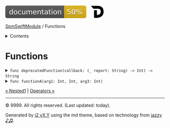 <!--
Bebop simple MD theme
Copyright 2020 J2 Authors
Licensed under MIT (https://github.com/johnfairh/J2/blob/master/LICENSE)
-->
![50%](badge.svg)
[![Open in Dash](img/dash.svg)](https%3A%2F%2Fwww%2Egoogle%2Ecom%2F)


[SpmSwiftModule](index.md)
 / Functions


<details>
<summary>Contents</summary>


[Types](types.md?swift)

  * [ABaseClass](types/abaseclass.md?swift)


  * [ADerivedClass](types/aderivedclass.md?swift)


  * [AnEnum](types/anenum.md?swift)


  * [FirstProtocol](types/firstprotocol1.md?swift)


  * [GenericBase](types/genericbase.md?swift)


  * [Nop](types/nop.md?swift)


  * [PropertyWrapperClient](types/propertywrapperclient.md?swift)


  * [SecondProtocol](types/secondprotocol.md?swift)


  * [SpmSwiftModule](types/spmswiftmodule.md?swift)

    * [Nested1](types/spmswiftmodule/nested1.md?swift)

    * [Nested2](types/spmswiftmodule.md?swift#nested2)


  * [T](types.md?swift#t1)



Functions

  * [deprecatedFunction(callback:)](#deprecatedfunctioncallback)


  * [functionA(arg1:_:arg3:)](#functionaarg1_arg3)



[Operators](operators.md?swift)

  * [+(T, T)](operators.md?swift#t-t)



[Extensions](extensions.md?swift)

  * [Collection](extensions/collection.md?swift)


  * [String.Element](extensions/stringelement.md?swift)





</details>

# Functions

















<details>
<summary><code>func deprecatedFunction(callback: (_ report: String) -> Int) -> String</code></summary>






⚠️  Deprecated
  * iOS - deprecated since 12.0. Deprecated\!.

macOS - deprecated since 10.14. Deprecated on *macOS* too.

Deprecated.



A deprecated function






#### Declaration

``` swift
public func deprecatedFunction(callback: (_ report: String) -> Int) -> String
```




#### Parameters

`callback`: The callback




#### Return Value
A string






 [Show on GitHub](https://www.bbc.co.uk//Sources/SpmSwiftModule/SpmSwiftModule.swift#L55-L57) 
</details>









<details>
<summary><code>func functionA(arg1: Int, Int, arg3: Int)</code></summary>



ℹ️  Availability
  * iOS 9+
  * macOS 10.12+






ℹ️  Note
  * tvOS - unavailable. Not available on the big screen.

See [`SpmSwiftModule`](types/spmswiftmodule.md) – or [`SpmSwiftModule.ABaseClass`](types/abaseclass.md).






#### Declaration

``` swift
public func functionA(arg1: Int,
                      _ arg2: Int,
                      arg3 argMeaning: Int)
```




#### Parameters

`arg1`: Number one


`arg2`: Second


`arg3`: Third









 [Show on GitHub](https://www.bbc.co.uk//Sources/SpmSwiftModule/SpmSwiftModule.swift#L43-L46) 
</details>





[&laquo; Nested1](types/spmswiftmodule/nested1.md?swift) | [Operators &raquo;](operators.md?swift)


-----
&copy; 9999. All rights reserved. (Last updated: today).


Generated by [j2 vX.Y](https://github.com/johnfairh/j2)
using the md theme, based on technology from
[jazzy ♪♫](https://github.com/realm/jazzy).


